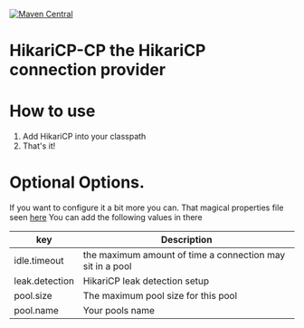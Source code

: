 [![Maven Central](https://maven-badges.herokuapp.com/maven-central/dev.tuxjsql/hikaricp-cp/badge.svg)](https://mvnrepository.com/artifact/dev.tuxjsql/hikaricp-cp)

# HikariCP-CP the HikariCP connection provider

# How to use
1. Add HikariCP into your classpath
2. That's it!


# Optional Options. 
If you want to configure it a bit more you can. That magical properties file seen [here](https://tuxjsql.dev/creating-your-first-tuxjsql.html)
You can add the following values in there

| key | Description | 
|--|--|
| idle.timeout | the maximum amount of time a connection may sit in a pool |  
| leak.detection | HikariCP leak detection setup |  
| pool.size | The maximum pool size for this pool |  
| pool.name | Your pools name |  
